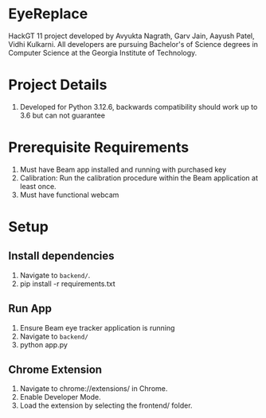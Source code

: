 # EyeReplace
HackGT 11 project developed by Avyukta Nagrath, Garv Jain, Aayush Patel, Vidhi Kulkarni. All developers are pursuing Bachelor's of Science degrees in Computer Science at the Georgia Institute of Technology.

# Project Details
1. Developed for Python 3.12.6, backwards compatibility should work up to 3.6 but can not guarantee

# Prerequisite Requirements
1. Must have Beam app installed and running with purchased key
2. Calibration: Run the calibration procedure within the Beam application at least once.
3. Must have functional webcam

# Setup

## Install dependencies

1. Navigate to `backend/`.
2. pip install -r requirements.txt

## Run App
1. Ensure Beam eye tracker application is running
2. Navigate to `backend/`
3. python app.py

## Chrome Extension
1. Navigate to chrome://extensions/ in Chrome.
2. Enable Developer Mode.
3. Load the extension by selecting the frontend/ folder.

